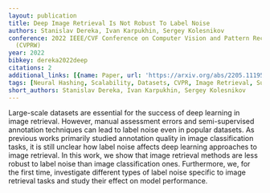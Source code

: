 ```yaml
---
layout: publication
title: Deep Image Retrieval Is Not Robust To Label Noise
authors: Stanislav Dereka, Ivan Karpukhin, Sergey Kolesnikov
conference: 2022 IEEE/CVF Conference on Computer Vision and Pattern Recognition Workshops
  (CVPRW)
year: 2022
bibkey: dereka2022deep
citations: 2
additional_links: [{name: Paper, url: 'https://arxiv.org/abs/2205.11195'}]
tags: [Neural Hashing, Scalability, Datasets, CVPR, Image Retrieval, Supervised, Evaluation]
short_authors: Stanislav Dereka, Ivan Karpukhin, Sergey Kolesnikov
---
```

Large-scale datasets are essential for the success of deep learning in image
retrieval. However, manual assessment errors and semi-supervised annotation
techniques can lead to label noise even in popular datasets. As previous works
primarily studied annotation quality in image classification tasks, it is still
unclear how label noise affects deep learning approaches to image retrieval. In
this work, we show that image retrieval methods are less robust to label noise
than image classification ones. Furthermore, we, for the first time,
investigate different types of label noise specific to image retrieval tasks
and study their effect on model performance.